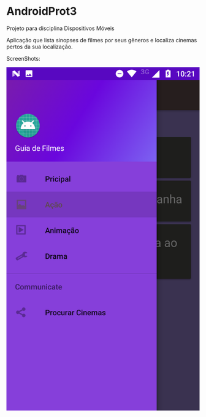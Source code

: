 # AndroidProt3
Projeto para disciplina Dispositivos Móveis

Aplicação que lista sinopses de filmes por seus gêneros e localiza cinemas pertos da sua localização.

ScreenShots:

![alt text](https://raw.githubusercontent.com/gustavohcs/AndroidProt3/master/Screenshot_20180628-102102.png)

